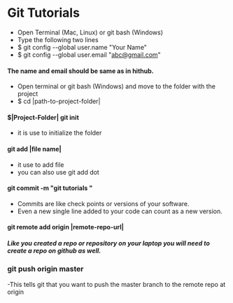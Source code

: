 # Git Tutorials 

- Open Terminal (Mac, Linux) or git bash (Windows)
- Type the following two lines
- $ git config --global user.name "Your Name"
- $ git config --global user.email "abc@gmail.com"

#### The name and email should be same as in hithub.

- Open terminal or git bash (Windows) and move to the folder with the project
- $ cd |path-to-project-folder|
#### $|Project-Folder|  git init   
- it is use to initialize the folder

#### git add |file name|
- it use to  add file 
- you can also use git add dot 

#### git commit -m "git tutorials "
- Commits are like check points or versions of your software.
- Even a new single line added to your code can count as a new version.
 
####  git remote add origin |remote-repo-url|
##### Like you created a repo or repository on your laptop you will need to create a repo on github as well. 


### git push origin master
-This tells git that you want to push the master branch to the remote repo at origin
